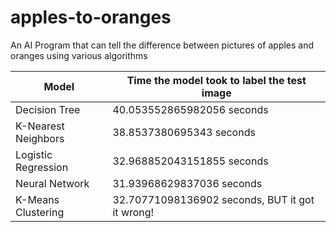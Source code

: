 # apples-to-oranges
An AI Program that can tell the difference between pictures of apples and oranges using various algorithms



| Model               | Time the model took to label the test image     |
|---------------------|-------------------------------------------------|
| Decision Tree       | 40.053552865982056 seconds                      |
| K-Nearest Neighbors | 38.8537380695343 seconds                        |
| Logistic Regression | 32.968852043151855 seconds                      |
| Neural Network      | 31.93968629837036 seconds                       |
| K-Means Clustering  | 32.70771098136902 seconds, BUT it got it wrong! |
